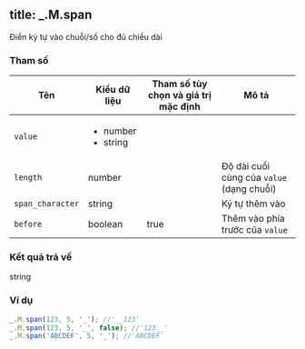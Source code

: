 title: _.M.span
-----

Điền ký tự vào chuỗi/số cho đủ chiều dài

### Tham số
<table class="table table-striped">
    <thead>
    <tr>
        <th>Tên</th>
        <th>Kiểu dữ liệu</th>
        <th>Tham số tùy chọn và giá trị mặc định</th>
        <th>Mô tả</th>
    </tr>
    </thead>
    <tbody>
    <tr>
        <td><code>value</code></td>
        <td>
            <ul>
                <li>number</li>
                <li>string</li>
            </ul>
        </td>
        <td></td>
        <td></td>
    </tr>
    <tr>
        <td><code>length</code></td>
        <td>number</td>
        <td></td>
        <td>Độ dài cuối cùng của <code>value</code> (dạng chuỗi)</td>
    </tr>
    <tr>
        <td><code>span_character</code></td>
        <td>string</td>
        <td></td>
        <td>Ký tự thêm vào</td>
    </tr>
    <tr>
        <td><code>before</code></td>
        <td>boolean</td>
        <td>true</td>
        <td>Thêm vào phía trước của <code>value</code></td>
    </tr>
    </tbody>
</table>

### Kết quả trả về
<dl class="dl-horizontal">
    <dt>string</dt>
    <dd></dd>
</dl>

### Ví dụ
```js
_.M.span(123, 5, '_'); //'__123'
_.M.span(123, 5, '_', false); //'123__'
_.M.span('ABCDEF', 5, '_'); //'ABCDEF'
```